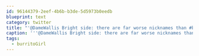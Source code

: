 ```yaml
---
id: 96144379-2eef-4b6b-b3de-5d5973b0eedb
blueprint: text
category: twitter
title: "'@DameWallis Bright side: there are far worse nicknames than #burritoGirl"
caption: '''@DameWallis Bright side: there are far worse nicknames than <span class="hashtag hashtag_local">#<a href="http://tweettemp.darylchymko.ca/?tag=burritogirl">burritoGirl</a>'
tags:
  - burritoGirl
---
```

